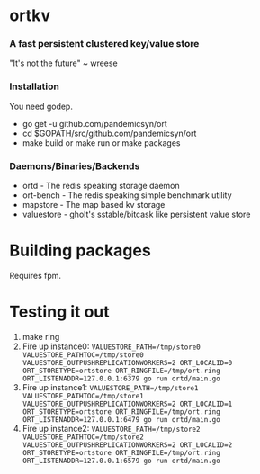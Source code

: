# ortkv

### A fast persistent clustered key/value store

"It's not the future" ~ wreese

### Installation

You need godep.

* go get -u github.com/pandemicsyn/ort
* cd $GOPATH/src/github.com/pandemicsyn/ort
* make build or make run or make packages

### Daemons/Binaries/Backends

* ortd - The redis speaking storage daemon
* ort-bench - The redis speaking simple benchmark utility
* mapstore - The map based kv storage
* valuestore - gholt's sstable/bitcask like persistent value store

# Building packages

Requires fpm.

# Testing it out

1. make ring
2. Fire up instance0: `VALUESTORE_PATH=/tmp/store0 VALUESTORE_PATHTOC=/tmp/store0 VALUESTORE_OUTPUSHREPLICATIONWORKERS=2 ORT_LOCALID=0 ORT_STORETYPE=ortstore ORT_RINGFILE=/tmp/ort.ring ORT_LISTENADDR=127.0.0.1:6379 go run ortd/main.go`
3. Fire up instance1: `VALUESTORE_PATH=/tmp/store1 VALUESTORE_PATHTOC=/tmp/store1 VALUESTORE_OUTPUSHREPLICATIONWORKERS=2 ORT_LOCALID=1 ORT_STORETYPE=ortstore ORT_RINGFILE=/tmp/ort.ring ORT_LISTENADDR=127.0.0.1:6479 go run ortd/main.go`
4. Fire up instance2: `VALUESTORE_PATH=/tmp/store2 VALUESTORE_PATHTOC=/tmp/store2 VALUESTORE_OUTPUSHREPLICATIONWORKERS=2 ORT_LOCALID=2 ORT_STORETYPE=ortstore ORT_RINGFILE=/tmp/ort.ring ORT_LISTENADDR=127.0.0.1:6579 go run ortd/main.go`

